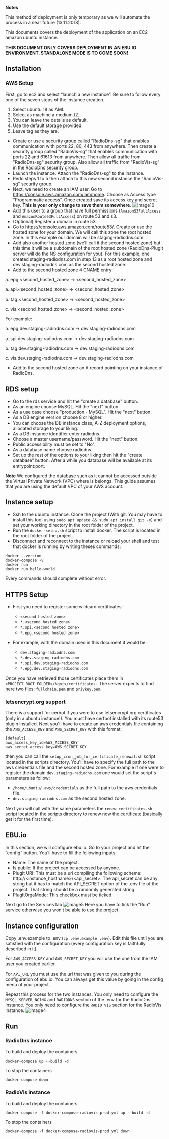 **Notes**

This method of deployment is only temporary as we will automate the process in a near future (13.11.2018). 

This documents covers the deployment of the application on an EC2 amazon ubuntu instance.

**THIS DOCUMENT ONLY COVERS DEPLOYMENT IN AN EBU.IO ENVIRONMENT. STANDALONE MODE IS TO COME SOON!**

## Installation
### AWS Setup
First, go to ec2 and select “launch a new instance”. Be sure to follow every one of the seven steps of the instance creation.

1.  Select ubuntu 18 as AMI.
2. Select as machine a medium.t2.
3. You can leave the details as default.
4. Use the default storage provided.
5.  Leave tag as they are.
-  Create or use a security group called "RadioDns-sg" that enables communication with ports 22, 80, 443 from anywhere.
Then create a security group called "RadioVis-sg" that enables communication with ports 22 and 61613 from anywhere. Then allow
all traffic from "RadioDns-sg" security group. Also allow all traffic from "RadioVis-sg" in the RadioDns security group.
-  Launch the instance. Attach the "RadioDns-sg" to the instance.
-  Redo steps 1 to 5 then attach to this new second instance the "RadioVis-sg" security group.
-  Next, we need to create an IAM user. Go to https://console.aws.amazon.com/iam/home. Choose as Access type “Programmatic access”. 
Once created save its access key and secret key. **This is your only change to save them somewhere**. ![image10](/docs/images/image10.png)
-  Add this user to a group that have full permissions (`AmazonS3FullAccess` and `AmazonRoute53FullAccess`) on route 53 and s3. 
- (Optional) Register a domain in route 53.
- Go to https://console.aws.amazon.com/route53/. Create or use the hosted zone for your domain. We will call this zone
the root hosted zone. In this example our domain will be staging-radiodns.com.
- Add also another hosted zone (we’ll call it the second hosted zone) but this time it will be a subdomain of the root 
hosted zone (RadioDns-PlugIt server will do the NS configuration for you). For this example, one created staging-radiodns.com
in step 13 as a root hosted zone and dev.staging-radiodns.com as the second hosted zone.
- Add to the second hosted zone 4 CNAME entry:

a. epg.<second_hosted_zone> -> <second_hosted_zone>

a. api.<second_hosted_zone> -> <second_hosted_zone>

b. tag.<second_hosted_zone> -> <second_hosted_zone>

c. vis.<second_hosted_zone> -> <second_hosted_zone>

For example:

a. epg.dev.staging-radiodns.com -> dev.staging-radiodns.com

a. spi.dev.staging-radiodns.com -> dev.staging-radiodns.com

b. tag.dev.staging-radiodns.com -> dev.staging-radiodns.com

c. vis.dev.staging-radiodns.com -> dev.staging-radiodns.com

- Add to the second hosted zone an A record pointing on your instance of RadioDns.

## RDS setup
- Go to the rds service and hit the "create a database" button.
- As an engine choose MySQL. Hit the "next" button.
- As a use case choose "production - MySQL". Hit the "next" button.
- As a DB engine version choose 8 or higher.
- You can choose the DB instance class, A-Z deployment options, allocated storage to your liking.
- As a DB instance identifier enter radiodns.
- Choose a master username/password. Hit the "next" button.
- Public accessibility must be set to "No".
- As a database name choose radiodns.
- Set up the rest of the options to your liking then hit the "create database" button.
After a while you database will be available at its entrypoint:port.

**Note** We configured the database such as it cannot be accessed outside the Virtual Private Network (VPC) where is belongs.
This guide assumes that you are using the default VPC of your AWS account.

## Instance setup
- Ssh to the ubuntu instance. Clone the project (With git. You may have to install this tool using
`sudo apt update && sudo apt install git -y`) and set your working directory in the root folder of the project.
- Run the `docker-setup.sh` script to install docker. The script is located in the root folder of the project.
- Disconnect and reconnect to the instance or reload your shell and test that docker is running by writing theses
commands:
```
docker --version
docker-compose -v
docker run
docker run hello-world
```
    
Every commands should complete without error.

## HTTPS Setup
- First you need to register some wildcard certificates:
    - `<second hosted zone>`
    - `*.<second hosted zone>`
    - `*.spi.<second hosted zone>`
    - `*.epg.<second hosted zone>`

- For example, with the domain used in this document it would be:
    - `dev.staging-radiodns.com`
    - `*.dev.staging-radiodns.com`
    - `*.spi.dev.staging-radiodns.com`
    - `*.epg.dev.staging-radiodns.com`

Once you have retrieved those certificates place them in `<PROJECT_ROOT_FOLDER>/Ngnix/certificates.`
The server expects to find here two files: `fullchain.pem` and `privkey.pem`.

### letsencrypt.org support
There is a support for cerbot if you were to use letsencrypt.org certificates (only in a ubuntu instance!).
You must have certbot installed with its route53 plugin installed. Next you'll have to create an aws credentials file containing the
`AWS_ACCESS_KEY` and `AWS_SECRET_KEY` with this format:

    [default]
    aws_access_key_id=AWS_ACCESS_KEY
    aws_secret_access_key=AWS_SECRET_KEY

then you can call the `setup_cron_job_for_certificate_renewal.sh` script located in the scripts directory. You'll have to 
specify the full path to the aws credentials file and the second hosted zone.
For example if one were to register
the domain `dev.staging-radiodns.com` one would set the script's parameters as follow:

- `/home/ubuntu/.aws/credentials` as the full path to the aws credentials file.
- `dev.staging-radiodns.com` as the second hosted zone.

Next you will call with the same parameters the `renew_certificates.sh` script located in the scripts directory to renew
now the certificate (basically get it for the first time).

## EBU.io
In this section, we will configure ebu.io. Go to your project and hit the “config” button. You’ll have to fill the following inputs:
-  Name: The name of the project.
-  Is public: If the project can be accessed by anyone.
-  PlugIt URI: This must be a uri compiling the following scheme:  http://<instance_hostname>/<api_secret>.
The api_secret can be any string but it has to match the API_SECRET option of the .env file of the project.
That string should be a randomly generated string.
-  PlugItOrgaMode: This checkbox must be ticked.

Next go to the Services tab
![image5](/docs/images/image5.png)
Here you have to tick the “Run” service otherwise you won’t be able to use the project.

## Instance configuration
Copy .env.example to .env (`cp .env.example .env`). Edit this file until you are satisfied with the configuration
(every configuration key is faithfully described in it).

For `AWS_ACCESS_KEY` and `AWS_SECRET_KEY` you will use the one from the IAM user you created earlier.

For `API_URL` you must use the url that was given to you during the configuration of ebu.io. You can always get this value
by going in the config menu of your project.

Repeat this process for the two instances. You only need to configure the `MYSQL SERVER`, `NGINX` and `RADIODNS` section of
the .env for the RadioDns instance. You only need to configure the `RADIO VIS` section for the RadioVis instance.
![image4](/docs/images/image4.png)

## Run
### RadioDns instance
To build and deploy the containers

    docker-compose up --build -d
    
To stop the containers

    docker-compose down
    
### RadioVis instance
To build and deploy the containers

    docker-compose -f docker-compose-radiovis-prod.yml up --build -d
    
To stop the containers

    docker-compose -f docker-compose-radiovis-prod.yml down
 